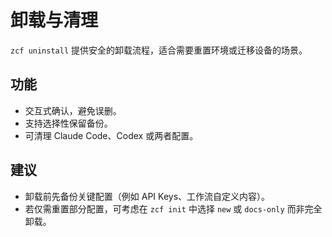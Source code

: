 # 卸载与清理

`zcf uninstall` 提供安全的卸载流程，适合需要重置环境或迁移设备的场景。

## 功能

- 交互式确认，避免误删。
- 支持选择性保留备份。
- 可清理 Claude Code、Codex 或两者配置。

## 建议

- 卸载前先备份关键配置（例如 API Keys、工作流自定义内容）。
- 若仅需重置部分配置，可考虑在 `zcf init` 中选择 `new` 或 `docs-only` 而非完全卸载。
